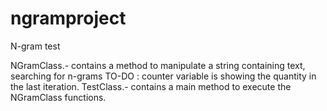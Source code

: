 # ngramproject
N-gram test

NGramClass.- contains a method to manipulate a string containing text, searching for n-grams
TO-DO : counter variable is showing the quantity in the last iteration.
TestClass.- contains a main method to execute the NGramClass functions.


